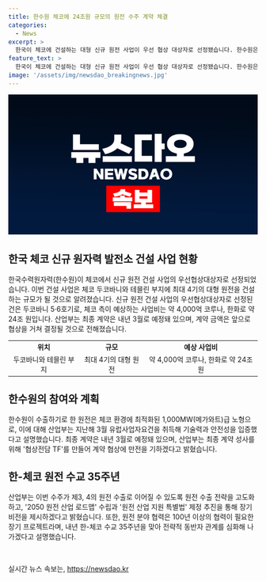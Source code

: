 ```yaml
---
title: 한수원 체코에 24조원 규모의 원전 수주 계약 체결
categories:
  - News
excerpt: >
  한국이 체코에 건설하는 대형 신규 원전 사업이 우선 협상 대상자로 선정됐습니다. 한수원은 두코바니와 테믈린 부지에 4기의 대형 원전을 건설할 예정으로, 체코에서는 이 사업을 역사상 최대 규모로 기대하고 있습니다. 한수원은 체코 환경에 맞는 1,000MW급 노형 원전을 수출할 계획이며, 최종 계약은 내년 3월로 예정돼 있습니다. 또한, 산업부는 이번 수주가 추가 원전 수출 기회로 이어질 수 있도록 원전 수출 전략을 강화하고, 한-체코 수교 35주년을 맞아 전략적 동반자 관계를 강화할 계획입니다.
feature_text: >
  한국이 체코에 건설하는 대형 신규 원전 사업이 우선 협상 대상자로 선정됐습니다. 한수원은 두코바니와 테믈린 부지에 4기의 대형 원전을 건설할 예정으로, 체코에서는 이 사업을 역사상 최대 규모로 기대하고 있습니다. 한수원은 체코 환경에 맞는 1,000MW급 노형 원전을 수출할 계획이며, 최종 계약은 내년 3월로 예정돼 있습니다. 또한, 산업부는 이번 수주가 추가 원전 수출 기회로 이어질 수 있도록 원전 수출 전략을 강화하고, 한-체코 수교 35주년을 맞아 전략적 동반자 관계를 강화할 계획입니다.
image: '/assets/img/newsdao_breakingnews.jpg'
---
```


<p><img src="/assets/img/newsdao_breakingnews.jpg" alt="pcversion 속보" /></p>

<h2 data-ke-size="size26">한국 체코 신규 원자력 발전소 건설 사업 현황</h2>

<p data-ke-size="size16">한국수력원자력(한수원)이 체코에서 신규 원전 건설 사업의 우선협상대상자로 선정되었습니다. 이번 건설 사업은 체코 두코바니와 테믈린 부지에 최대 4기의 대형 원전을 건설하는 규모가 될 것으로 알려졌습니다. 신규 원전 건설 사업의 우선협상대상자로 선정된 건은 두코바니 5·6호기로, 체코 측이 예상하는 사업비는 약 4,000억 코루나, 한화로 약 24조 원입니다. 산업부는 최종 계약은 내년 3월로 예정돼 있으며, 계약 금액은 앞으로 협상을 거쳐 결정될 것으로 전해졌습니다.</p>

<table>
  <tr>
    <td style="text-align: center; height: 17px;"><b>위치</b></td>
    <td style="text-align: center; height: 17px;"><b>규모</b></td>
    <td style="text-align: center; height: 17px;"><b>예상 사업비</b></td>
  </tr>
  <tr>
    <td style="text-align: center; height: 17px;">두코바니와 테믈린 부지</td>
    <td style="text-align: center; height: 17px;">최대 4기의 대형 원전</td>
    <td style="text-align: center; height: 17px;">약 4,000억 코루나, 한화로 약 24조 원</td>
  </tr>
</table>

<h2 data-ke-size="size26">한수원의 참여와 계획</h2>

<p data-ke-size="size16">한수원이 수출하기로 한 원전은 체코 환경에 최적화된 1,000MW(메가와트)급 노형으로, 이에 대해 산업부는 지난해 3월 유럽사업자요건을 취득해 기술력과 안전성을 입증했다고 설명했습니다. 최종 계약은 내년 3월로 예정돼 있으며, 산업부는 최종 계약 성사를 위해 '협상전담 TF'를 만들어 계약 협상에 만전을 기하겠다고 밝혔습니다.</p>

<h2 data-ke-size="size26">한-체코 원전 수교 35주년</h2>

<p data-ke-size="size16">산업부는 이번 수주가 제3, 4의 원전 수출로 이어질 수 있도록 원전 수출 전략을 고도화하고, '2050 원전 산업 로드맵' 수립과 '원전 산업 지원 특별법' 제정 추진을 통해 장기 비전을 제시하겠다고 밝혔습니다. 또한, 원전 분야 협력은 100년 이상의 협력이 필요한 장기 프로젝트라며, 내년 한-체코 수교 35주년을 맞아 전략적 동반자 관계를 심화해 나가겠다고 설명했습니다.</p>

<p data-ke-size="size16">&nbsp;</p>
실시간 뉴스 속보는, <a href="https://newsdao.kr" rel="dofollow">https://newsdao.kr</a>


